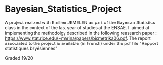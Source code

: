 # Bayesian_Statistics_Project
A project realized with Emilien JEMELEN as part of the Bayesian Statistics class in the context of the last year of studies at the ENSAE. It aimed at implementing the methodolgy described in the following reasearch paper : https://www.stat.rice.edu/~marina/papers/biometrika06.pdf.
The report associated to the project is available (in French) under the pdf file "Rapport statistiques bayésiennes"

Graded 19/20
